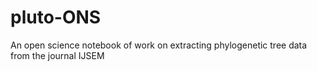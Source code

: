 # pluto-ONS
An open science notebook of work on extracting phylogenetic tree data from the journal IJSEM
